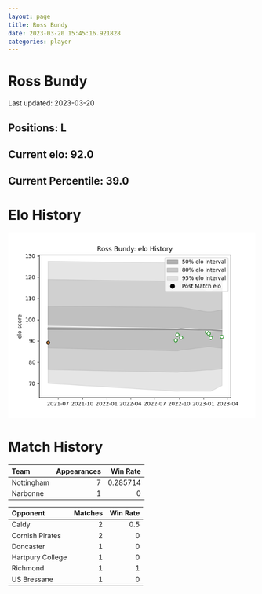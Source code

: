 ```yaml
---  
layout: page  
title: Ross Bundy  
date: 2023-03-20 15:45:16.921828  
categories: player  
---
```

# Ross Bundy


Last updated: 2023-03-20
## Positions: L

## Current elo: 92.0

## Current Percentile: 39.0

# Elo History


![elo history](history_RossBundy.png)
# Match History


| Team       |   Appearances |   Win Rate |
|:-----------|--------------:|-----------:|
| Nottingham |             7 |   0.285714 |
| Narbonne   |             1 |   0        |

| Opponent         |   Matches |   Win Rate |
|:-----------------|----------:|-----------:|
| Caldy            |         2 |        0.5 |
| Cornish Pirates  |         2 |        0   |
| Doncaster        |         1 |        0   |
| Hartpury College |         1 |        0   |
| Richmond         |         1 |        1   |
| US Bressane      |         1 |        0   |